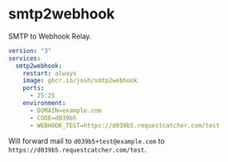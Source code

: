 # smtp2webhook

SMTP to Webhook Relay.

```yml
version: "3"
services:
  smtp2webhook:
    restart: always
    image: ghcr.io/josh/smtp2webhook
    ports:
      - 25:25
    environment:
      - DOMAIN=example.com
      - CODE=d039b5
      - WEBHOOK_TEST=https://d039b5.requestcatcher.com/test
```

Will forward mail to `d039b5+test@example.com` to `https://d039b5.requestcatcher.com/test`.
